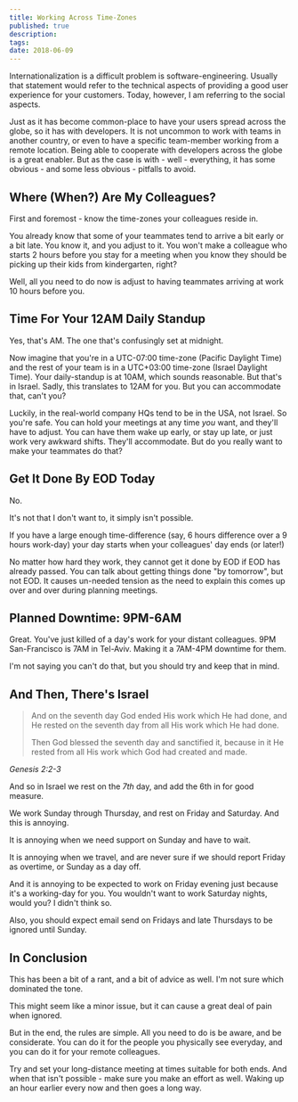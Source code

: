 ```yaml
---
title: Working Across Time-Zones
published: true
description: 
tags: 
date: 2018-06-09
---
```


Internationalization is a difficult problem is software-engineering. Usually that statement would refer to the technical aspects of providing a good user experience for your customers. Today, however, I am referring to the social aspects.

Just as it has become common-place to have your users spread across the globe, so it has with developers. It is not uncommon to work with teams in another country, or even to have a specific team-member working from a remote location. Being able to cooperate with developers across the globe is a great enabler. But as the case is with - well - everything, it has some obvious - and some less obvious - pitfalls to avoid.

## Where (When?) Are My Colleagues?

First and foremost - know the time-zones your colleagues reside in.

You already know that some of your teammates tend to arrive a bit early or a bit late. You know it, and you adjust to it. You won't make a colleague who starts 2 hours before you stay for a meeting when you know they should be picking up their kids from kindergarten, right?

Well, all you need to do now is adjust to having teammates arriving at work 10 hours before you.

## Time For Your 12AM Daily Standup

Yes, that's AM. The one that's confusingly set at midnight.

Now imagine that you're in a UTC-07:00 time-zone (Pacific Daylight Time) and the rest of your team is in a UTC+03:00 time-zone (Israel Daylight Time). Your daily-standup is at 10AM, which sounds reasonable. But that's in Israel. Sadly, this translates to 12AM for you. But you can accommodate that, can't you?

Luckily, in the real-world company HQs tend to be in the USA, not Israel. So you're safe. You can hold your meetings at any time _you_ want, and they'll have to adjust. You can have them wake up early, or stay up late, or just work very awkward shifts. They'll accommodate. But do you really want to make your teammates do that?

## Get It Done By EOD Today

No.

It's not that I don't want to, it simply isn't possible.

If you have a large enough time-difference (say, 6 hours difference over a 9 hours work-day) your day starts when your colleagues' day ends (or later!)

No matter how hard they work, they cannot get it done by EOD if EOD has already passed. You can talk about getting things done "by tomorrow", but not EOD. It causes un-needed tension as the need to explain this comes up over and over during planning meetings.

## Planned Downtime: 9PM-6AM

Great. You've just killed of a day's work for your distant colleagues. 9PM San-Francisco is 7AM in Tel-Aviv. Making it a 7AM-4PM downtime for them.

I'm not saying you can't do that, but you should try and keep that in mind.

## And Then, There's Israel

> And on the seventh day God ended His work which He had done, and He rested on the seventh day from all His work which He had done.
>
> Then God blessed the seventh day and sanctified it, because in it He rested from all His work which God had created and made.

_Genesis 2:2-3_

And so in Israel we rest on the _7th_ day, and add the 6th in for good measure.

We work Sunday through Thursday, and rest on Friday and Saturday. And this is annoying.

It is annoying when we need support on Sunday and have to wait.

It is annoying when we travel, and are never sure if we should report Friday as overtime, or Sunday as a day off.

And it is annoying to be expected to work on Friday evening just because it's a working-day for you. You wouldn't want to work Saturday nights, would you? I didn't think so.

Also, you should expect email send on Fridays and late Thursdays to be ignored until Sunday.

## In Conclusion

This has been a bit of a rant, and a bit of advice as well. I'm not sure which dominated the tone.

This might seem like a minor issue, but it can cause a great deal of pain when ignored.

But in the end, the rules are simple. All you need to do is be aware, and be considerate. You can do it for the people you physically see everyday, and you can do it for your remote colleagues.

Try and set your long-distance meeting at times suitable for both ends. And when that isn't possible - make sure you make an effort as well. Waking up an hour earlier every now and then goes a long way.